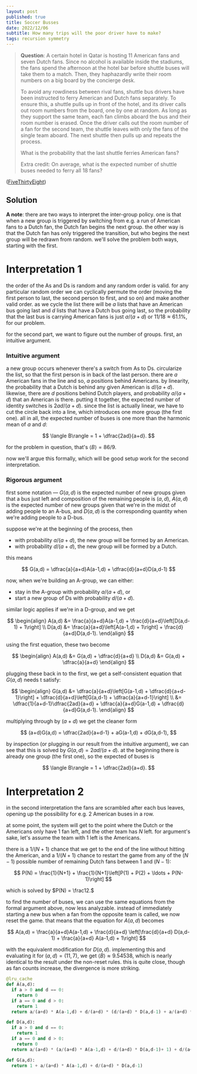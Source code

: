 ```yaml
---
layout: post
published: true
title: Soccer Busses
date: 2022/12/06
subtitle: How many trips will the poor driver have to make?
tags: recursion symmetry
---
```


>**Question**: A certain hotel in Qatar is hosting 11 American fans and seven Dutch fans. Since no alcohol is available inside the stadiums, the fans spend the afternoon at the hotel bar before shuttle buses will take them to a match. Then, they haphazardly write their room numbers on a big board by the concierge desk.
>
>To avoid any rowdiness between rival fans, shuttle bus drivers have been instructed to ferry American and Dutch fans separately. To ensure this, a shuttle pulls up in front of the hotel, and its driver calls out room numbers from the board, one by one at random. As long as they support the same team, each fan climbs aboard the bus and their room number is erased. Once the driver calls out the room number of a fan for the second team, the shuttle leaves with only the fans of the single team aboard. The next shuttle then pulls up and repeats the process.
>
>What is the probability that the last shuttle ferries American fans?
>
>Extra credit: On average, what is the expected number of shuttle buses needed to ferry all 18 fans?

<!--more-->

([FiveThirtyEight](URL))

## Solution

**A note**: there are two ways to interpret the inter-group policy. one is that when a new group is triggered by switching from e.g. a run of American fans to a Dutch fan, the Dutch fan begins the next group. the other way is that the Dutch fan has only triggered the transition, but who begins the next group will be redrawn from random. we'll solve the problem both ways, starting with the first.

# Interpretation 1

the order of the As and Ds is random and any random order is valid. for any particular random order we can cyclically permute the order (moving the first person to last, the second person to first, and so on) and make another valid order. as we cycle the list there will be $a$ lists that have an American bus going last and $d$ lists that have a Dutch bus going last, so the probability that the last bus is carrying American fans is just $a/(a+d)$ or $11/18\approx 61.1\%,$ for our problem.

for the second part, we want to figure out the number of groups. first, an intuitive argument.

### Intuitive argument

a new group occurs whenever there's a switch from As to Ds. circularize the list, so that the first person is in back of the last person. there are $a$ American fans in the line and so, $a$ positions behind Americans. by linearity, the probability that a Dutch is behind any given American is $d/(a+d).$ likewise, there are $d$ positions behind Dutch players, and probability $a/(a+d)$ that an American is there. putting it together, the expected number of identity switches is $2ad/(a+d).$ since the list is actually linear, we have to cut the circle back into a line, which introduces one more group (the first one). all in all, the expected number of buses is one more than the harmonic mean of $a$ and $d$:

$$ \langle B\rangle = 1 + \dfrac{2ad}{a+d}. $$

for the problem in question, that's $\langle B\rangle = 86/9.$

now we'll argue this formally, which will be good setup work for the second interpretation.

### Rigorous argument

first some notation — $G(a,d)$ is the expected number of new groups given that a bus just left and composition of the remaining people is $(a,d),$ $A(a,d)$ is the expected number of new groups given that we're in the midst of adding people to an A-bus, and $D(a,d)$ is the corresponding quantity when we're adding people to a D-bus.

suppose we're at the beginning of the process, then

- with probability $a/(a+d),$ the new group will be formed by an American. 
- with probability $d/(a+d),$ the new group will be formed by a Dutch.

this means

$$
  G(a,d) = \dfrac{a}{a+d}A(a-1,d) + \dfrac{d}{a+d}D(a,d-1)
$$

now, when we're building an A-group, we can either:

- stay in the A-group with probability $a/(a+d)$, or
- start a new group of Ds with probability $d/(a+d).$

similar logic applies if we're in a D-group, and we get

$$
  \begin{align}
    A(a,d) &= \frac{a}{a+d}A(a-1,d) + \frac{d}{a+d}\left[D(a,d-1) + 1\right] \\
    D(a,d) &= \frac{a}{a+d}\left[A(a-1,d) + 1\right] + \frac{d}{a+d}D(a,d-1).
  \end{align}
$$

using the first equation, these two become

$$
  \begin{align}
    A(a,d) &= G(a,d) + \dfrac{d}{a+d} \\
    D(a,d) &= G(a,d) + \dfrac{a}{a+d}
  \end{align}
$$

plugging these back in to the first, we get a self-consistent equation that $G(a,d)$ needs t satisfy:

$$
  \begin{align}
    G(a,d) &= \dfrac{a}{a+d}\left[G(a-1,d) + \dfrac{d}{a+d-1}\right] + \dfrac{d}{a+d}\left[G(a,d-1) + \dfrac{a}{a+d-1}\right] \\
    &= \dfrac{1}{a+d-1}\dfrac{2ad}{a+d} + \dfrac{a}{a+d}G(a-1,d) + \dfrac{d}{a+d}G(a,d-1).
  \end{align}
$$

multiplying through by $(a+d)$ we get the cleaner form

$$
  (a+d)G(a,d) = \dfrac{2ad}{a+d-1} + aG(a-1,d) + dG(a,d-1),
$$

by inspection (or plugging in our result from the intuitive argument), we can see that this is solved by $G(a,d) = 2ad/(a+d).$ at the beginning there is already one group (the first one), so the expected of buses is 

$$ \langle B\rangle = 1 + \dfrac{2ad}{a+d}. $$

# Interpretation 2

in the second interpretation the fans are scrambled after each bus leaves, opening up the possibility for e.g. $2$ American buses in a row. 

at some point, the system will get to the point where the Dutch or the Americans only have $1$ fan left, and the other team has $N$ left. for argument's sake, let's assume the team with $1$ left is the Americans. 

there is a $1/(N+1)$ chance that we get to the end of the line without hitting the American, and a $1/(N+1)$ chance to restart the game from any of the $(N-1)$ possible number of remaining Dutch fans between $1$ and $(N-1):$

$$ P(N) = \frac{1}{N+1} + \frac{1}{N+1}\left[P(1) + P(2) + \ldots + P(N-1)\right] $$

which is solved by $P(N) = \frac12.$

to find the number of buses, we can use the same equations from the formal argument above, now less analyzable. instead of immediately starting a new bus when a fan from the opposite team is called, we now reset the game. that means that the equation for $A(a,d)$ becomes 

$$ A(a,d) = \frac{a}{a+d}A(a-1,d) + \frac{d}{a+d} \left[\frac{d}{a+d} D(a,d-1) + \frac{a}{a+d} A(a-1,d) + 1\right] $$

with the equivalent modification for $D(a,d).$ implementing this and evaluating it for $(a,d)=(11,7),$ we get $\langle B\rangle \approx 9.54538,$ which is nearly identical to the result under the non-reset rules. this is quite close, though as fan counts increase, the divergence is more striking.

```python
@lru_cache
def A(a,d):
  if a > 0 and d == 0:
    return 0
  if a == 0 and d > 0:
    return 1
  return a/(a+d) * A(a-1,d) + d/(a+d) * (d/(a+d) * D(a,d-1) + a/(a+d) * A(a-1,d) + 1)

def D(a,d):
  if a > 0 and d == 0:
    return 1
  if a == 0 and d > 0:
    return 0
  return a/(a+d) * (a/(a+d) * A(a-1,d) + d/(a+d) * D(a,d-1)+ 1) + d/(a+d) * D(a,d-1)

def G(a,d):
  return 1 + a/(a+d) * A(a-1,d) + d/(a+d) * D(a,d-1)
```

<br>
